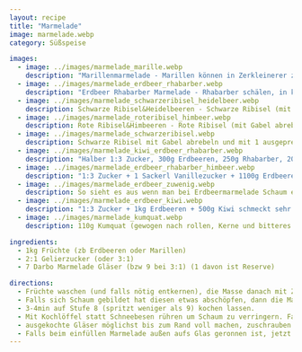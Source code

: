 ```yaml
---
layout: recipe
title: "Marmelade"
image: marmelade.webp
category: Süßspeise

images:
  - image: ../images/marmelade_marille.webp
    description: "Marillenmarmelade - Marillen können in Zerkleinerer zerkleinert werden ohne dass sich Schaum bildet (links 3:1, rechts 2:1)"
  - image: ../images/marmelade_erdbeer_rhabarber.webp
    description: "Erdbeer Rhabarber Marmelade - Rhabarber schälen, in kleine Stücke schneiden und mit Erdbeeren im Topf mit Pürierstab zerkleinern. +1 Sackerl Vanillezucker und 1:2 Zucker nehmen. Nächstes Mal ohne Vanillezucker und mit 1:3 testen weil sehr süß"
  - image: ../images/marmelade_schwarzeribisel_heidelbeer.webp
    description: Schwarze Ribisel&Heidelbeeren - Schwarze Ribisel (mit Gabel abrebeln) zerkleinern und Masse aufkochen (damit flüssiger; sonst bleibt alles im Sieb), dann absieben. Heidelbeeren zerkleinern und direkt dazu
  - image: ../images/marmelade_roteribisel_himbeer.webp
    description: Rote Ribisel&Himbeeren - Rote Ribisel (mit Gabel abrebeln) und Himbeeren zerkleinern und Masse aufkochen (damit flüssiger; sonst bleibt alles im Sieb), dann absieben. (Ergebnis war sehr Gelee-artig, besser mit Heidelbeeren weil die flüssiger sind)
  - image: ../images/marmelade_schwarzeribisel.webp
    description: Schwarze Ribisel mit Gabel abrebeln und mit 1 ausgepressten Zitrone ca 5min aufkochen und währenddessen zerdrücken. Danach durch Sieb in 2. Topf (der auf Waage steht) drücken (man verliert ca 1/3 der Masse an Kernen etc). 50% von der gesiebten Masse kommt als Zucker dazu (davon 20g Vanillezucker) und nochmal 3min aufkochen. Letztes Mal 1 große Zitrone, 820g Ribisel (nach Sieben ca 560g), dazu 260g Zucker + 20g Vanillezucker gegeben. Ergibt 3,5 Gläser. Geschmacklich super (wie Black Sun Cocktail) aber etwas zu flüssig (stört aber nicht). Nächstes Mal evtl Gelierzucker nehmen
  - image: ../images/marmelade_kiwi_erdbeer_rhabarber.webp
    description: "Halber 1:3 Zucker, 300g Erdbeeren, 250g Rhabarber, 200g Kiwi - schwer zuzubereiten weil sehr dickflüssig, relativ sauer und Farbe nicht so schön aber geschmacklich säuerlich gut und interessant. Daraus gelernt: Großteil muss Erdbeer sein, dann Kiwi ODER Rhabarber dazu"
  - image: ../images/marmelade_erdbeer_rhabarber_himbeer.webp
    description: "1:3 Zucker + 1 Sackerl Vanillezucker + 1100g Erdbeeren + 200g Himbeeren (tiefgekühlt) + 200g Rhabarber (vorgeschnitten aus TK). Zuerst Himbeeren auftauen und gut zerkleinern damit keine Kerne spürbar sind, danach Rhabarba dazu und zerkleinern, dann Erdbeeren und zerkleinern, dann aufkochen. Schmeckt super und fast noch besser als Erdbeer+Rhabarber"
  - image: ../images/marmelade_erdbeer_zuwenig.webp
    description: So sieht es aus wenn man bei Erdbeermarmelade Schaum einfüllt und die Gläser nicht randvoll macht. Beides verringert die Haltbarkeit!
  - image: ../images/marmelade_erdbeer_kiwi.webp
    description: "1:3 Zucker + 1kg Erdbeeren + 500g Kiwi schmeckt sehr gut"
  - image: ../images/marmelade_kumquat.webp
    description: 110g Kumquat (gewogen nach rollen, Kerne und bitteres Weißes entfernen, in Stücke geschnitten), 58g Zucker + 8g Vanillezucker, 90g Wasser. 5min Stufe 8 Kochen wird sehr Geleeartig (Achtung karamellisiert schnell), am Schluss pürieren, schmeckt sehr orangig durch Schale

ingredients:
  - 1kg Früchte (zb Erdbeeren oder Marillen)
  - 2:1 Gelierzucker (oder 3:1)
  - 7 Darbo Marmelade Gläser (bzw 9 bei 3:1) (1 davon ist Reserve)

directions:
  - Früchte waschen (und falls nötig entkernen), die Masse danach mit Zerkleinerer zerkleinern (macht Masse sehr fein, locker und einfach zum Einfüllen). Bei Erdbeeren wird es aber sehr schäumig, daher besser zerstampfen und dann kurz mit Pürierstab pürieren um Schaum zu vermeiden.
  - Falls sich Schaum gebildet hat diesen etwas abschöpfen, dann die Masse im größten Topf aufkochen und Gelierzucker dazugeben
  - 3-4min auf Stufe 8 (spritzt weniger als 9) kochen lassen.
  - Mit Kochlöffel statt Schneebesen rühren um Schaum zu verringern. Falls sich Schaum bildet, am Ende mit Löffel schnell abschöpfen bevor man die Gläser befüllt. Die Schaummasse passt perfekt für Roulade oder zu Germknödel.
  - ausgekochte Gläser möglichst bis zum Rand voll machen, zuschrauben und auf den Kopf stellen
  - Falls beim einfüllen Marmelade außen aufs Glas geronnen ist, jetzt mit Küchenrolle abwischen (geht noch leichter solange die Marmelade flüssig ist)
---
```

